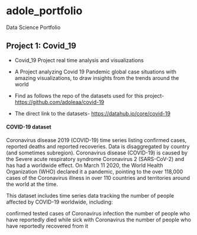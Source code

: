 # adole_portfolio
Data Science Portfolio

## Project 1: Covid_19

+ Covid_19 Project real time analysis and visualizations
+ A Project analyzing Covid 19 Pandemic global case situations with amazing visualizations, to draw insights from the trends around the world

+ Find as follows the repo of the datasets used for this project- https://github.com/adoleaa/covid-19
+ The direct link to the datasets- https://datahub.io/core/covid-19


#### COVID-19 dataset
Coronavirus disease 2019 (COVID-19) time series listing confirmed cases, reported deaths and reported recoveries. Data is disaggregated by country (and sometimes subregion). Coronavirus disease (COVID-19) is caused by the Severe acute respiratory syndrome Coronavirus 2 (SARS-CoV-2) and has had a worldwide effect. On March 11 2020, the World Health Organization (WHO) declared it a pandemic, pointing to the over 118,000 cases of the Coronavirus illness in over 110 countries and territories around the world at the time.

This dataset includes time series data tracking the number of people affected by COVID-19 worldwide, including:

confirmed tested cases of Coronavirus infection
the number of people who have reportedly died while sick with Coronavirus
the number of people who have reportedly recovered from it



